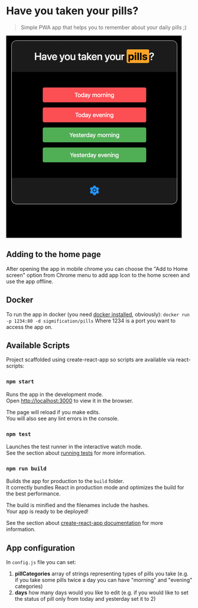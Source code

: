 # Have you taken your pills?
> Simple PWA app that helps you to remember about your daily pills ;)

![demo](demo.gif)

## Adding to the home page
After opening the app in mobile chrome you can choose the "Add to Home screen" option from Chrome menu to add app Icon to the home screen and use the app offline.

## Docker
To run the app in docker (you need [docker installed](https://docs.docker.com/install/), obviously):
`docker run -p 1234:80 -d sigmification/pills`
Where 1234 is a port you want to access the app on.

## Available Scripts
Project scaffolded using create-react-app so scripts are available via react-scripts:

### `npm start`
Runs the app in the development mode.<br>
Open [http://localhost:3000](http://localhost:3000) to view it in the browser.

The page will reload if you make edits.<br>
You will also see any lint errors in the console.

### `npm test`
Launches the test runner in the interactive watch mode.<br>
See the section about [running tests](#running-tests) for more information.

### `npm run build`
Builds the app for production to the `build` folder.<br>
It correctly bundles React in production mode and optimizes the build for the best performance.

The build is minified and the filenames include the hashes.<br>
Your app is ready to be deployed!

See the section about [create-react-app documentation](https://github.com/facebook/create-react-app) for more information.

## App configuration
In `config.js` file you can set:
1. **pillCategories** array of strings representing types of pills you take (e.g. if you take some pills twice a day you can have "morning" and "evening" categories)
2. **days** how many days would you like to edit (e.g. if you would like to set the status of pill only from today and yesterday set it to 2)
